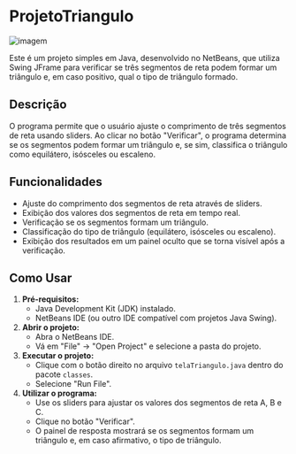 # ProjetoTriangulo
![imagem](https://github.com/user-attachments/assets/857bcac4-efce-41c9-a285-e3d0b790440e)


Este é um projeto simples em Java, desenvolvido no NetBeans, que utiliza Swing JFrame para verificar se três segmentos de reta podem formar um triângulo e, em caso positivo, qual o tipo de triângulo formado.

## Descrição

O programa permite que o usuário ajuste o comprimento de três segmentos de reta usando sliders. Ao clicar no botão "Verificar", o programa determina se os segmentos podem formar um triângulo e, se sim, classifica o triângulo como equilátero, isósceles ou escaleno.

## Funcionalidades

* Ajuste do comprimento dos segmentos de reta através de sliders.
* Exibição dos valores dos segmentos de reta em tempo real.
* Verificação se os segmentos formam um triângulo.
* Classificação do tipo de triângulo (equilátero, isósceles ou escaleno).
* Exibição dos resultados em um painel oculto que se torna visível após a verificação.

## Como Usar

1.  **Pré-requisitos:**
    * Java Development Kit (JDK) instalado.
    * NetBeans IDE (ou outro IDE compatível com projetos Java Swing).
2.  **Abrir o projeto:**
    * Abra o NetBeans IDE.
    * Vá em "File" -> "Open Project" e selecione a pasta do projeto.
3.  **Executar o projeto:**
    * Clique com o botão direito no arquivo `telaTriangulo.java` dentro do pacote `classes`.
    * Selecione "Run File".
4.  **Utilizar o programa:**
    * Use os sliders para ajustar os valores dos segmentos de reta A, B e C.
    * Clique no botão "Verificar".
    * O painel de resposta mostrará se os segmentos formam um triângulo e, em caso afirmativo, o tipo de triângulo.

